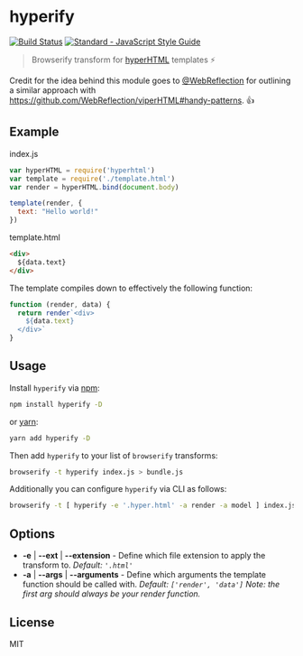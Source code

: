# hyperify

[![Build Status][0]][1]
[![Standard - JavaScript Style Guide][2]][3]

> Browserify transform for [hyperHTML][hyper] templates :zap:

Credit for the idea behind this module goes to [@WebReflection][WebReflection] for outlining a similar approach with https://github.com/WebReflection/viperHTML#handy-patterns. :+1:

## Example

index.js
```js
var hyperHTML = require('hyperhtml')
var template = require('./template.html')
var render = hyperHTML.bind(document.body)

template(render, {
  text: "Hello world!"
})
```

template.html
```html
<div>
  ${data.text}
</div>
```

The template compiles down to effectively the following function:

```js
function (render, data) {
  return render`<div>
    ${data.text}
  </div>`
}
```

## Usage

Install `hyperify` via [npm][npm]:

```sh
npm install hyperify -D
```

or [yarn][yarn]:

```sh
yarn add hyperify -D
```

Then add `hyperify` to your list of `browserify` transforms:

```sh
browserify -t hyperify index.js > bundle.js
```

Additionally you can configure `hyperify` via CLI as follows:

```sh
browserify -t [ hyperify -e '.hyper.html' -a render -a model ] index.js > bundle.js
```

## Options

 - **-e** | **--ext** | **--extension** - Define which file extension to apply the transform to. *Default: `'.html'`*
 - **-a** | **--args** | **--arguments** - Define which arguments the template function should be called with. *Default: `['render', 'data']`*
   _Note: the first arg should always be your render function._

## License

MIT

[0]: https://travis-ci.org/joshgillies/hyperify.svg?branch=master
[1]: https://travis-ci.org/joshgillies/hyperify
[2]: https://img.shields.io/badge/code_style-standard-brightgreen.svg
[3]: http://standardjs.com/
[npm]: https://npmjs.com
[yarn]: https://yarnpkg.com/
[hyper]: https://github.com/WebReflection/hyperHTML
[WebReflection]: https://github.com/WebReflection
